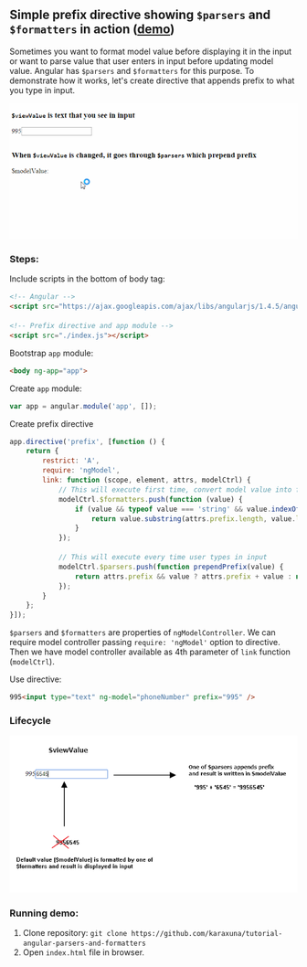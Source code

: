 ## Simple prefix directive showing `$parsers` and `$formatters` in action ([demo](http://karaxuna.github.io/tutorial-angular-parsers-and-formatters/))

Sometimes you want to format model value before displaying it in the input or
want to parse value that user enters in input before updating model value. Angular has `$parsers` and `$formatters`
for this purpose. To demonstrate how it works, let's create directive that appends prefix to what you type in
input.

![result](./screens/result.gif)

### Steps:
Include scripts in the bottom of body tag:

```html
<!-- Angular -->
<script src="https://ajax.googleapis.com/ajax/libs/angularjs/1.4.5/angular.min.js"></script>

<!-- Prefix directive and app module -->
<script src="./index.js"></script>
```

Bootstrap `app` module:

```html
<body ng-app="app">
```

Create `app` module:

```javascript
var app = angular.module('app', []);
```

Create prefix directive

```javascript
app.directive('prefix', [function () {
    return {
        restrict: 'A',
        require: 'ngModel',
        link: function (scope, element, attrs, modelCtrl) {
            // This will execute first time, convert model value into format that shall be displayed in input
            modelCtrl.$formatters.push(function (value) {
                if (value && typeof value === 'string' && value.indexOf(modelCtrl.$modelValue) === 0) {
                    return value.substring(attrs.prefix.length, value.length);
                }
            });

            // This will execute every time user types in input
            modelCtrl.$parsers.push(function prependPrefix(value) {
                return attrs.prefix && value ? attrs.prefix + value : null;
            });
        }
    };
}]);
```

`$parsers` and `$formatters` are properties of `ngModelController`. We can require model controller passing `require: 'ngModel'` option to directive. Then we have model controller available as 4th parameter of `link` function (`modelCtrl`).

Use directive:

```html
995<input type="text" ng-model="phoneNumber" prefix="995" />
```

### Lifecycle

![process](./screens/process.png)

### Running demo:
1. Clone repository: `git clone https://github.com/karaxuna/tutorial-angular-parsers-and-formatters`
2. Open `index.html` file in browser.
